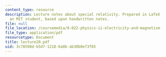 ```yaml
---
content_type: resource
description: Lecture notes about special relativity. Prepared in LaTeX by James Silva,
  an MIT student, based upon handwritten notes.
file: null
file_location: /coursemedia/8-022-physics-ii-electricity-and-magnetism-fall-2006/3c78598db5d712186a8bab38b0e73f65_lecture20.pdf
file_type: application/pdf
resourcetype: Document
title: lecture20.pdf
uid: 3c78598d-b5d7-1218-6a8b-ab38b0e73f65
---
```

